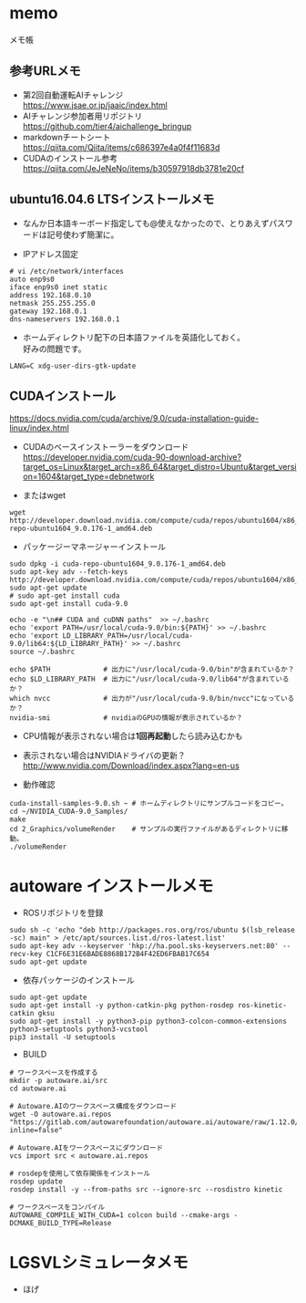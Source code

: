 # memo
メモ帳

## 参考URLメモ

* 第2回自動運転AIチャレンジ  
https://www.jsae.or.jp/jaaic/index.html
* AIチャレンジ参加者用リポジトリ  
https://github.com/tier4/aichallenge_bringup
* markdownチートシート  
https://qiita.com/Qiita/items/c686397e4a0f4f11683d
* CUDAのインストール参考  
https://qiita.com/JeJeNeNo/items/b30597918db3781e20cf

## ubuntu16.04.6 LTSインストールメモ

* なんか日本語キーボード指定しても@使えなかったので、とりあえずパスワードは記号使わず簡潔に。

* IPアドレス固定
```
# vi /etc/network/interfaces
auto enp9s0
iface enp9s0 inet static
address 192.168.0.10
netmask 255.255.255.0
gateway 192.168.0.1
dns-nameservers 192.168.0.1
```

* ホームディレクトリ配下の日本語ファイルを英語化しておく。  
好みの問題です。
```
LANG=C xdg-user-dirs-gtk-update
```



## CUDAインストール
https://docs.nvidia.com/cuda/archive/9.0/cuda-installation-guide-linux/index.html

* CUDAのベースインストーラーをダウンロード  
https://developer.nvidia.com/cuda-90-download-archive?target_os=Linux&target_arch=x86_64&target_distro=Ubuntu&target_version=1604&target_type=debnetwork  

* またはwget
```
wget http://developer.download.nvidia.com/compute/cuda/repos/ubuntu1604/x86_64/cuda-repo-ubuntu1604_9.0.176-1_amd64.deb
```
* パッケージーマネージャーインストール  
```
sudo dpkg -i cuda-repo-ubuntu1604_9.0.176-1_amd64.deb
sudo apt-key adv --fetch-keys http://developer.download.nvidia.com/compute/cuda/repos/ubuntu1604/x86_64/7fa2af80.pub
sudo apt-get update
# sudo apt-get install cuda
sudo apt-get install cuda-9.0
```

```
echo -e "\n## CUDA and cuDNN paths"  >> ~/.bashrc
echo 'export PATH=/usr/local/cuda-9.0/bin:${PATH}' >> ~/.bashrc
echo 'export LD_LIBRARY_PATH=/usr/local/cuda-9.0/lib64:${LD_LIBRARY_PATH}' >> ~/.bashrc
source ~/.bashrc

echo $PATH             # 出力に"/usr/local/cuda-9.0/bin"が含まれているか？
echo $LD_LIBRARY_PATH  # 出力に"/usr/local/cuda-9.0/lib64"が含まれているか？
which nvcc             # 出力が"/usr/local/cuda-9.0/bin/nvcc"になっているか？
nvidia-smi             # nvidiaのGPUの情報が表示されているか？

```
* CPU情報が表示されない場合は**1回再起動**したら読み込むかも
* 表示されない場合はNVIDIAドライバの更新？  
http://www.nvidia.com/Download/index.aspx?lang=en-us

* 動作確認
```
cuda-install-samples-9.0.sh ~ # ホームディレクトリにサンプルコードをコピー。
cd ~/NVIDIA_CUDA-9.0_Samples/
make
cd 2_Graphics/volumeRender    # サンプルの実行ファイルがあるディレクトリに移動。
./volumeRender
```

# autoware インストールメモ
* ROSリポジトリを登録
```
sudo sh -c 'echo "deb http://packages.ros.org/ros/ubuntu $(lsb_release -sc) main" > /etc/apt/sources.list.d/ros-latest.list'
sudo apt-key adv --keyserver 'hkp://ha.pool.sks-keyservers.net:80' --recv-key C1CF6E31E6BADE8868B172B4F42ED6FBAB17C654
sudo apt-get update
```
* 依存パッケージのインストール
```
sudo apt-get update
sudo apt-get install -y python-catkin-pkg python-rosdep ros-kinetic-catkin gksu
sudo apt-get install -y python3-pip python3-colcon-common-extensions python3-setuptools python3-vcstool
pip3 install -U setuptools
```

* BUILD
```
# ワークスペースを作成する
mkdir -p autoware.ai/src 
cd autoware.ai 

# Autoware.AIのワークスペース構成をダウンロード
wget -O autoware.ai.repos "https://gitlab.com/autowarefoundation/autoware.ai/autoware/raw/1.12.0/autoware.ai.repos?inline=false" 

# Autoware.AIをワークスペースにダウンロード
vcs import src < autoware.ai.repos 

# rosdepを使用して依存関係をインストール
rosdep update
rosdep install -y --from-paths src --ignore-src --rosdistro kinetic

# ワークスペースをコンパイル
AUTOWARE_COMPILE_WITH_CUDA=1 colcon build --cmake-args -DCMAKE_BUILD_TYPE=Release 
```

# LGSVLシミュレータメモ
* ほげ